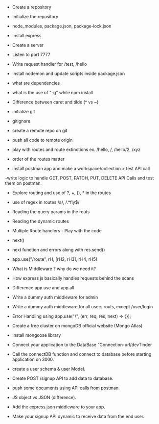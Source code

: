 - Create a repository
- Initialize the repository
- node_modules, package.json, package-lock.json
- Install express
- Create a server
- Listen to port 7777
- Write request handler for /test, /hello
- Install nodemon and update scripts inside package.json
- what are dependencies
- what is the use of "-g" while npm install
- Difference between caret and tilde (^ vs ~)

- initialize git
- gitignore
- create a remote repo on git
- push all code to remote origin

- play with routes and route extinctions ex. /hello, /, /hello/2, /xyz
- order of the routes matter

- install postman app and make a workspace/collection > test API call

-write logic to handle GET, POST, PATCH, PUT, DELETE API Calls and test them on postman.

- Explore routing and use of ?, +, (), \* in the routes
- use of regex in routes /a/, /.\*fly$/
- Reading the query params in the routs
- Reading the dynamic routes

- Multiple Route handlers - Play with the code
- next()
- next function and errors along with res.send()
- app.use("/route", rH, [rH2, rH3], rH4, rH5)

- What is Middleware ? why do we need it?
- How express js basically handles requests behind the scans
- Difference app.use and app.all
- Write a dummy auth middleware for admin
- Write a dummy auth middleware for all users routs, except /user/login
- Error Handling using app.use("/", (err, req, res, next) => {});

- Create a free cluster on mongoDB official website (Mongo Atlas)
- Install mongoose library
- Connect your application to the DataBase "Connection-url/devTinder
- Call the connectDB function and connect to database before starting application on 3000.
- create a user schema & user Model.
- Create POST /signup API to add data to database.
- push some documents using API calls from postman.

- JS object vs JSON (difference).
- Add the express.json middleware to your app.
- Make your signup API dynamic to receive data from the end user.
